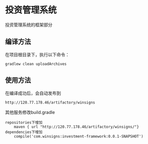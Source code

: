# 投资管理系统

投资管理系统的框架部分

## 编译方法

在项目根目录下，执行以下命令：

```shell
gradlew clean uploadArchives
```

## 使用方法

在编译成功后，会自动发布到

```shell
http://120.77.178.46/artifactory/winsigns
```
其他服务修改build.gradle
```shell
repositories下增加
    maven { url "http://120.77.178.46/artifactory/winsigns/"}
dependencies下增加
	compile('com.winsigns:investment-framework:0.0.1-SNAPSHOT')
```
